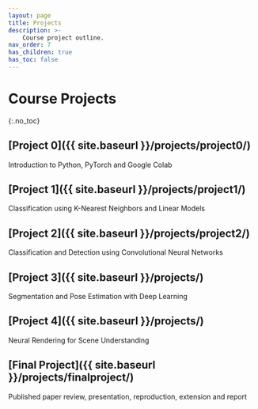 ```yaml
---
layout: page
title: Projects
description: >-
    Course project outline.
nav_order: 7
has_children: true
has_toc: false
---
```


# Course Projects
{:.no_toc}

<!-- ## Table of contents
{: .no_toc .text-delta }

1. TOC
{:toc}

--- -->


## [Project 0]({{ site.baseurl }}/projects/project0/)

Introduction to Python, PyTorch and Google Colab

## [Project 1]({{ site.baseurl }}/projects/project1/)

Classification using K-Nearest Neighbors and Linear Models

## [Project 2]({{ site.baseurl }}/projects/project2/)

Classification and Detection using Convolutional Neural Networks

## [Project 3]({{ site.baseurl }}/projects/)

Segmentation and Pose Estimation with Deep Learning

## [Project 4]({{ site.baseurl }}/projects/)

Neural Rendering for Scene Understanding

## [Final Project]({{ site.baseurl }}/projects/finalproject/)

Published paper review, presentation, reproduction, extension and report

